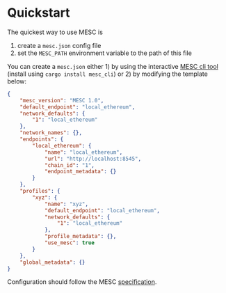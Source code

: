 # Quickstart

The quickest way to use MESC is
1) create a `mesc.json` config file
2) set the `MESC_PATH` environment variable to the path of this file

You can create a `mesc.json` either 1) by using the interactive [MESC cli tool](https://github.com/paradigmxyz/mesc/tree/main/cli) (install using `cargo install mesc_cli`) or 2) by modifying the template below:

```json
{
    "mesc_version": "MESC 1.0",
    "default_endpoint": "local_ethereum",
    "network_defaults": {
        "1": "local_ethereum"
    },
    "network_names": {},
    "endpoints": {
        "local_ethereum": {
            "name": "local_ethereum",
            "url": "http://localhost:8545",
            "chain_id": "1",
            "endpoint_metadata": {}
        }
    },
    "profiles": {
        "xyz": {
            "name": "xyz",
            "default_endpoint": "local_ethereum",
            "network_defaults": {
                "1": "local_ethereum"
            },
            "profile_metadata": {},
            "use_mesc": true
        }
    },
    "global_metadata": {}
}
```

Configuration should follow the MESC [specification](https://github.com/paradigmxyz/mesc/blob/main/SPECIFICATION.md).
